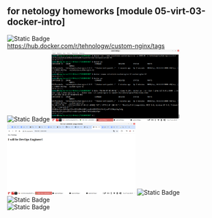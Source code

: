 ## for netology homeworks [module 05-virt-03-docker-intro]

![Static Badge](https://img.shields.io/badge/%D0%97%D0%B0%D0%B4%D0%B0%D1%87%D0%B0%201-98989a) 
<br>
https://hub.docker.com/r/tehnologw/custom-nginx/tags
<br>
![Static Badge](https://img.shields.io/badge/%D0%97%D0%B0%D0%B4%D0%B0%D1%87%D0%B0%202-abb489) 
<img
  src="/05-virt-03-docker-intro_files/task2_1.png"
  alt="bash history"
  style="display: inline-block; margin: 0 auto; max-width: 300px">
<img
  src="/05-virt-03-docker-intro_files/task2_2.png"
  alt="I will be DevOps Engineer!"
  style="display: inline-block; margin: 0 auto; max-width: 300px">
![Static Badge](https://img.shields.io/badge/%D0%97%D0%B0%D0%B4%D0%B0%D1%87%D0%B0%203-778665) 
<br>
![Static Badge](https://img.shields.io/badge/%D0%97%D0%B0%D0%B4%D0%B0%D1%87%D0%B0%204-4b535e) 
<br>
![Static Badge](https://img.shields.io/badge/%D0%97%D0%B0%D0%B4%D0%B0%D1%87%D0%B0%205-333438) 


